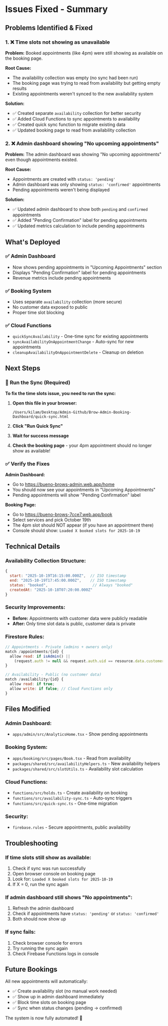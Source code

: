 # Issues Fixed - Summary

## Problems Identified & Fixed

### 1. ❌ **Time slots not showing as unavailable**
**Problem:** Booked appointments (like 4pm) were still showing as available on the booking page.

**Root Cause:** 
- The availability collection was empty (no sync had been run)
- The booking page was trying to read from availability but getting empty results
- Existing appointments weren't synced to the new availability system

**Solution:**
- ✅ Created separate `availability` collection for better security
- ✅ Added Cloud Functions to sync appointments to availability
- ✅ Created quick sync function to migrate existing data
- ✅ Updated booking page to read from availability collection

### 2. ❌ **Admin dashboard showing "No upcoming appointments"**
**Problem:** The admin dashboard was showing "No upcoming appointments" even though appointments existed.

**Root Cause:**
- Appointments are created with `status: 'pending'` 
- Admin dashboard was only showing `status: 'confirmed'` appointments
- Pending appointments weren't being displayed

**Solution:**
- ✅ Updated admin dashboard to show both `pending` and `confirmed` appointments
- ✅ Added "Pending Confirmation" label for pending appointments
- ✅ Updated metrics calculation to include pending appointments

## What's Deployed

### ✅ **Admin Dashboard** 
- Now shows pending appointments in "Upcoming Appointments" section
- Displays "Pending Confirmation" label for pending appointments
- Revenue metrics include pending appointments

### ✅ **Booking System**
- Uses separate `availability` collection (more secure)
- No customer data exposed to public
- Proper time slot blocking

### ✅ **Cloud Functions**
- `quickSyncAvailability` - One-time sync for existing appointments
- `syncAvailabilityOnAppointmentChange` - Auto-sync for new appointments
- `cleanupAvailabilityOnAppointmentDelete` - Cleanup on deletion

## Next Steps

### 🔄 **Run the Sync (Required)**

**To fix the time slots issue, you need to run the sync:**

1. **Open this file in your browser:**
   ```
   /Users/kilam/Desktop/Admin-Github/Brow-Admin-Booking-Dashboard/quick-sync.html
   ```

2. **Click "Run Quick Sync"**

3. **Wait for success message**

4. **Check the booking page** - your 4pm appointment should no longer show as available!

### ✅ **Verify the Fixes**

**Admin Dashboard:**
- Go to https://bueno-brows-admin.web.app/home
- You should now see your appointments in "Upcoming Appointments"
- Pending appointments will show "Pending Confirmation" label

**Booking Page:**
- Go to https://bueno-brows-7cce7.web.app/book
- Select services and pick October 19th
- The 4pm slot should NOT appear (if you have an appointment there)
- Console should show: `Loaded X booked slots for 2025-10-19`

## Technical Details

### **Availability Collection Structure:**
```javascript
{
  start: "2025-10-19T16:15:00.000Z",  // ISO timestamp
  end: "2025-10-19T17:45:00.000Z",    // ISO timestamp  
  status: "booked",                    // Always "booked"
  createdAt: "2025-10-18T07:20:00.000Z"
}
```

### **Security Improvements:**
- **Before:** Appointments with customer data were publicly readable
- **After:** Only time slot data is public, customer data is private

### **Firestore Rules:**
```javascript
// Appointments - Private (admins + owners only)
match /appointments/{id} {
  allow read: if isAdmin() || 
    (request.auth != null && request.auth.uid == resource.data.customerId);
}

// Availability - Public (no customer data)
match /availability/{id} {
  allow read: if true;
  allow write: if false; // Cloud Functions only
}
```

## Files Modified

### **Admin Dashboard:**
- `apps/admin/src/AnalyticsHome.tsx` - Show pending appointments

### **Booking System:**
- `apps/booking/src/pages/Book.tsx` - Read from availability
- `packages/shared/src/availabilityHelpers.ts` - New availability helpers
- `packages/shared/src/slotUtils.ts` - Availability slot calculation

### **Cloud Functions:**
- `functions/src/holds.ts` - Create availability on booking
- `functions/src/availability-sync.ts` - Auto-sync triggers
- `functions/src/quick-sync.ts` - One-time migration

### **Security:**
- `firebase.rules` - Secure appointments, public availability

## Troubleshooting

### **If time slots still show as available:**
1. Check if sync was run successfully
2. Open browser console on booking page
3. Look for: `Loaded X booked slots for 2025-10-19`
4. If X = 0, run the sync again

### **If admin dashboard still shows "No appointments":**
1. Refresh the admin dashboard
2. Check if appointments have `status: 'pending'` or `status: 'confirmed'`
3. Both should now show up

### **If sync fails:**
1. Check browser console for errors
2. Try running the sync again
3. Check Firebase Functions logs in console

## Future Bookings

All new appointments will automatically:
- ✅ Create availability slot (no manual work needed)
- ✅ Show up in admin dashboard immediately
- ✅ Block time slots on booking page
- ✅ Sync when status changes (pending → confirmed)

The system is now fully automated! 🎉

